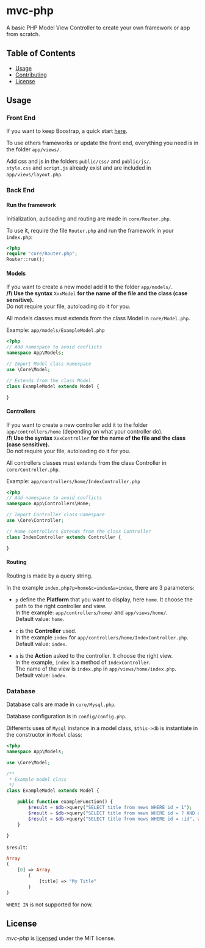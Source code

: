 # mvc-php
A basic PHP Model View Controller to create your own framework or app from scratch.

## Table of Contents

- [Usage](#usage)
- [Contributing](#contributing)
- [License](#license)

## Usage

### Front End

If you want to keep Boostrap, a quick start [here](https://getbootstrap.com/docs/4.2/getting-started/introduction/).

To use others frameworks or update the front end, everything you need is in the folder `app/views/`.

Add css and js in the folders `public/css/` and `public/js/`.<br />
`style.css` and `script.js` already exist and are included in `app/views/layout.php`.

### Back End

#### Run the framework

Initialization, autloading and routing are made in `core/Router.php`.

To use it, require the file `Router.php` and run the framework in your `index.php`:

```php
<?php
require "core/Router.php";
Router::run();
```

#### Models

If you want to create a new model add it to the folder `app/models/`.<br />
**/!\ Use the syntax** `XxxModel` **for the name of the file and the class (case sensitive).**<br />
Do not require your file, autoloading do it for you.

All models classes must extends from the class Model in `core/Model.php`.

Example: `app/models/ExampleModel.php`

```php
<?php
// Add namespace to avoid conflicts
namespace App\Models;

// Import Model class namespace
use \Core\Model;

// Extends from the class Model
class ExampleModel extends Model {

}
```

#### Controllers

If you want to create a new controller add it to the folder `app/controllers/home` (depending on what your controller do).<br />
**/!\ Use the syntax** `XxxController` **for the name of the file and the class (case sensitive).**<br />
Do not require your file, autoloading do it for you.

All controllers classes must extends from the class Controller in `core/Controller.php`.

Example: `app/controllers/home/IndexController.php`

```php
<?php
// Add namespace to avoid conflicts
namespace App\Controllers\Home;

// Import Controller class namespace
use \Core\Controller;

// Home controllers Extends from the class Controller
class IndexController extends Controller {

}
```

#### Routing

Routing is made by a query string.

In the example `index.php?p=home&c=index&a=index`, there are 3 parameters:

- `p` define the **Platform** that you want to display, here `home`. It choose the path to the right controller and view.<br />
In the example: `app/controllers/home/` and `app/views/home/`.<br />
Default value: `home`.

- `c` is the **Controller** used.<br />
In the example `index` for `app/controllers/home/IndexController.php`.<br />
Default value: `index`.

- `a` is the **Action** asked to the controller. It choose the right view.<br />
In the example, `index` is a method of `IndexController`.<br />
The name of the view is `index.php` in `app/views/home/index.php`.<br />
Default value: `index`.

### Database

Database calls are made in `core/Mysql.php`.

Database configuration is in `config/config.php`.

Differents uses of `Mysql` instance in a model class, `$this->db` is instantiate in the constructor in `Model` class:

```php
<?php
namespace App\Models;

use \Core\Model;

/**
 * Example model class
 */
class ExampleModel extends Model {

	public function exampleFunction() {
		$result = $db->query("SELECT title from news WHERE id = 1");
		$result = $db->query("SELECT title from news WHERE id = ? AND author_id = ?", array("1", "1"));
		$result = $db->query("SELECT title from news WHERE id = :id", array("id" => "1"));
	}

}
```

`$result`:

```php
Array
(
	[0] => Array
		(
			[title] => "My Title"
		)
)
```

`WHERE IN` is not supported for now.

## License

*mvc-php* is [licensed](https://github.com/jpiazzal/mvc-php/blob/master/LICENSE) under the MIT license.
